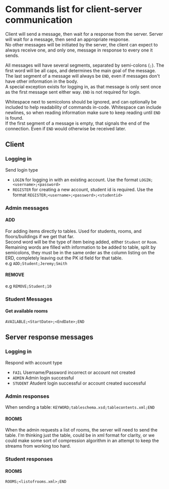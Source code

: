# Commands list for client-server communication  
Client will send a message, then wait for a response from the server. Server will wait for a message, then send an appropriate response.  
No other messages will be initiated by the server, the client can expect to always receive one, and only one, message in response to every one it sends.

All messages will have several segments, separated by semi-colons (`;`). The first word will be all caps, and determines the main goal of the message. The last segment of a message will always be `END`, even if messages don't have other information in the body.  
A special exception exists for logging in, as that message is only sent once as the first message sent either way. `END` is not required for login.

Whitespace next to semicolons should be ignored, and can optionally be included to help readability of commands in-code. Whitespace can include newlines, so when reading information make sure to keep reading until `END` is found.  
If the first segment of a message is empty, that signals the end of the connection. Even if `END` would otherwise be received later.

## Client
### Logging in
Send login type
* `LOGIN` for logging in with an existing account. Use the format `LOGIN;<username>;<password>`
* `REGISTER` for creating a new account, student id is required. Use the format `REGISTER;<username>;<password>;<studentid>`
### Admin messages
#### ADD
For adding items directly to tables. Used for students, rooms, and floors/buildings if we get that far.  
Second word will be the type of item being added, either `Student` or `Room`.  
Remaining words are filled with information to be added to table, split by semicolons, they must be in the same order as the column listing on the ERD, completely leaving out the PK id field for that table.  
e.g `ADD;Student;Jeremy;Smith`

#### REMOVE
e.g `REMOVE;Student;10`

### Student Messages
#### Get available rooms
`AVAILABLE;<StartDate>;<EndDate>;END`

## Server response messages
### Logging in
Respond with account type
* `FAIL` Username/Password incorrect or account not created
* `ADMIN` Admin login successful
* `STUDENT` Atudent login successful or account created successful

### Admin responses
When sending a table: `KEYWORD;tableschema.xsd;tablecontents.xml;END`
#### ROOMS
When the admin requests a list of rooms, the server will need to send the table. I'm thinking just the table, could be in xml format for clarity, or we could make some sort of compression algorithm in an attempt to keep the streams from working too hard.

### Student responses
#### ROOMS
`ROOMS;<listofrooms.xml>;END`
